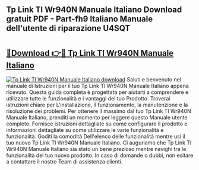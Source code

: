 ## Tp Link Tl Wr940N Manuale Italiano Download gratuit PDF - Part-fh9 Italiano Manuale dell'utente di riparazione U4SQT

# <h2><a href="http://dfg9ixb.blite.top/?on=Tp+Link+Tl+Wr940N+Manuale+Italiano">🔗Download 👉🔴 Tp Link Tl Wr940N Manuale Italiano</a></h2>

[![Tp Link Tl Wr940N Manuale Italiano download](https://i.imgur.com/lujVjoI.png)](http://dfg9ixb.blite.top/?on=Tp+Link+Tl+Wr940N+Manuale+Italiano)
Saluti e benvenuto nel manuale di Istruzioni per il tuo Tp Link Tl Wr940N Manuale Italiano appena ricevuto. Questa guida completa è progettata per aiutarti a comprendere e utilizzare tutte le funzionalità e i vantaggi del tuo Prodotto. Troverai istruzioni chiare per L'installazione, il funzionamento, la manutenzione e la risoluzione dei problemi. Per ottenere il massimo dal tuo Tp Link Tl Wr940N Manuale Italiano, prenditi un momento per leggere questo Manuale utente completo. Fornisce istruzioni dettagliate su come configurare il prodotto e informazioni dettagliate su come utilizzare le varie funzionalità e funzionalità. Goditi la comodità Dell'elenco delle funzionalità mentre usi il tuo nuovo Tp Link Tl Wr940N Manuale Italiano. Ci auguriamo che Tp Link Tl Wr940N Manuale Italiano sia stato un bene prezioso mentre navighi tra le funzionalità del tuo nuovo prodotto. In caso di domande o dubbi, non esitare a contattare il nostro Team di assistenza clienti.
